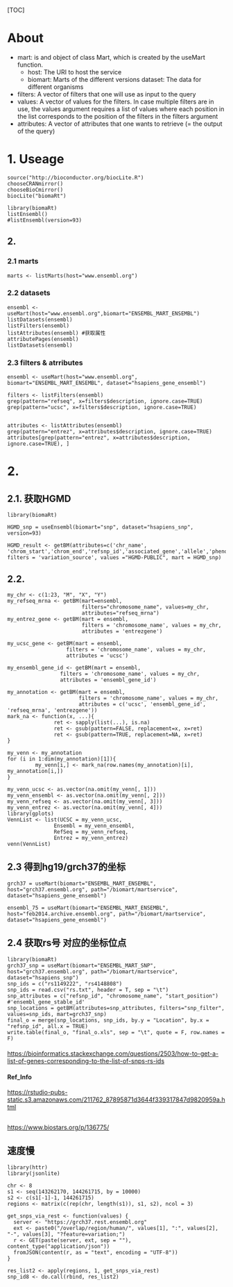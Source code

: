 [TOC]

# About
+ mart: is and object of class Mart, which is created by the useMart function.
  + host: The URI to host the service
  + biomart: Marts of the different versions
  dataset: The data for different organisms
+ filters: A vector of filters that one will use as input to the query
+ values: A vector of values for the filters. In case multiple filters are in use, the values argument requires a list of values where each position in the list   corresponds to the position of the filters in the filters argument
+ attributes: A vector of attributes that one wants to retrieve (= the output of the query)

# 1. Useage
```
source("http://bioconductor.org/biocLite.R")
chooseCRANmirror()
chooseBioCmirror()
biocLite("biomaRt")
```

```
library(biomaRt)
listEnsembl()
#listEnsembl(version=93)
```
## 2. 
### 2.1 marts
```
marts <- listMarts(host="www.ensembl.org")
```
### 2.2 datasets
```
ensembl <- useMart(host="www.ensembl.org",biomart="ENSEMBL_MART_ENSEMBL")
listDatasets(ensembl)
listFilters(ensembl)
listAttributes(ensembl) #获取属性
attributePages(ensembl)
listDatasets(ensembl)
```

### 2.3 filters & atrributes
```
ensembl <- useMart(host="www.ensembl.org", biomart="ENSEMBL_MART_ENSEMBL", dataset="hsapiens_gene_ensembl")

filters <- listFilters(ensembl)
grep(pattern="refseq", x=filters$description, ignore.case=TRUE)
grep(pattern="ucsc", x=filters$description, ignore.case=TRUE)


attributes <- listAttributes(ensembl)
grep(pattern="entrez", x=attributes$description, ignore.case=TRUE)
attributes[grep(pattern="entrez", x=attributes$description, ignore.case=TRUE), ]
```


# 2. 
## 2.1. 获取HGMD
```
library(biomaRt)

HGMD_snp = useEnsembl(biomart="snp", dataset="hsapiens_snp", version=93)

HGMD_result <- getBM(attributes=c('chr_name', 'chrom_start','chrom_end','refsnp_id','associated_gene','allele','phenotype_description'), filters = 'variation_source', values ="HGMD-PUBLIC", mart = HGMD_snp)
```
## 2.2.
```
my_chr <- c(1:23, "M", "X", "Y")
my_refseq_mrna <- getBM(mart=ensembl, 
                        filters="chromosome_name", values=my_chr, 
                        attributes="refseq_mrna")
my_entrez_gene <- getBM(mart = ensembl,
                        filters = 'chromosome_name', values = my_chr,
                        attributes = 'entrezgene')
 
my_ucsc_gene <- getBM(mart = ensembl,
                   filters = 'chromosome_name', values = my_chr,
                   attributes = 'ucsc')
 
my_ensembl_gene_id <- getBM(mart = ensembl,
                 filters = 'chromosome_name', values = my_chr,
                 attributes = 'ensembl_gene_id')

my_annotation <- getBM(mart = ensembl,
                       filters = 'chromosome_name', values = my_chr,
                       attributes = c('ucsc', 'ensembl_gene_id', 'refseq_mrna', 'entrezgene'))
mark_na <- function(x, ...){
               ret <- sapply(list(...), is.na)
               ret <- gsub(pattern=FALSE, replacement=x, x=ret)
               ret <- gsub(pattern=TRUE, replacement=NA, x=ret)
}

my_venn <- my_annotation
for (i in 1:dim(my_annotation)[1]){
         my_venn[i,] <- mark_na(row.names(my_annotation)[i], my_annotation[i,])
}

my_venn_ucsc <- as.vector(na.omit(my_venn[, 1]))
my_venn_ensembl <- as.vector(na.omit(my_venn[, 2]))
my_venn_refseq <- as.vector(na.omit(my_venn[, 3]))
my_venn_entrez <- as.vector(na.omit(my_venn[, 4]))
library(gplots)
VennList <- list(UCSC = my_venn_ucsc,
               Ensembl = my_venn_ensembl,
               RefSeq = my_venn_refseq,
               Entrez = my_venn_entrez)
venn(VennList)
```


## 2.3 得到hg19/grch37的坐标
```
grch37 = useMart(biomart="ENSEMBL_MART_ENSEMBL", host="grch37.ensembl.org", path="/biomart/martservice", dataset="hsapiens_gene_ensembl")
```

```
ensembl_75 = useMart(biomart="ENSEMBL_MART_ENSEMBL", host="feb2014.archive.ensembl.org", path="/biomart/martservice", dataset="hsapiens_gene_ensembl")
```

## 2.4 获取rs号 对应的坐标位点
```
library(biomaRt)
grch37_snp = useMart(biomart="ENSEMBL_MART_SNP", host="grch37.ensembl.org", path="/biomart/martservice", dataset="hsapiens_snp")
snp_ids = c("rs1149222", "rs4148808")
snp_ids = read.csv("rs.txt", header = T, sep = "\t")
snp_attributes = c("refsnp_id", "chromosome_name", "start_position") #'ensembl_gene_stable_id'
snp_locations = getBM(attributes=snp_attributes, filters="snp_filter", values=snp_ids, mart=grch37_snp)
final_o = merge(snp_locations, snp_ids, by.y = "Location", by.x = "refsnp_id", all.x = TRUE)
write.table(final_o, "final_o.xls", sep = "\t", quote = F, row.names = F)
```

#### 
https://bioinformatics.stackexchange.com/questions/2503/how-to-get-a-list-of-genes-corresponding-to-the-list-of-snps-rs-ids


#### Ref_Info
https://rstudio-pubs-static.s3.amazonaws.com/211762_87895871d3644f339317847d9820959a.html





## 
https://www.biostars.org/p/136775/

## 速度慢
```
library(httr)
library(jsonlite)

chr <- 8
s1 <- seq(143262170, 144261715, by = 10000)
s2 <- c(s1[-1]-1, 144261715)
regions <- matrix(c(rep(chr, length(s1)), s1, s2), ncol = 3)

get_snps_via_rest <- function(values) {
  server <- "https://grch37.rest.ensembl.org"
  ext <- paste0("/overlap/region/human/", values[1], ":", values[2], "-", values[3], "?feature=variation;")
  r <- GET(paste(server, ext, sep = ""), content_type("application/json"))
  fromJSON(content(r, as = "text", encoding = "UTF-8"))
}

res_list2 <- apply(regions, 1, get_snps_via_rest)
snp_id8 <- do.call(rbind, res_list2)
```